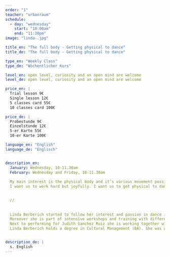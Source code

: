 ```yaml
---
order: "1"
teacher: "urbanraum"
schedule:
  - day: "wednesday"
    start: "10:00am"
    end: "11:30pm"
image: "linda-.jpg"

title_en: "The full body - Getting physical to dance"
title_de: "The full body - Getting physical to dance"

type_en: "Weekly Class"
type_de: "Wöchentlicher Kurs"

level_en: open level, curiosity and an open mind are welcome
level_de: open level, curiosity and an open mind are welcome

price_en: |
  Trial lesson 9€    
  Single lesson 12€    
  5 classes card 55€    
  10 classes card 100€    

price_de: |
  Probestunde 9€  
  Einzelstunde 12€  
  5-er Karte 55€  
  10-er Karte 100€

language_en: "English"
language_de: "Englisch"


description_en:
  January: Wednesday, 10-11.30am  
  February: Wednesday and Friday, 10-11.30am  
  
  My main interest is the physical body and it’s various movement possibilities. Through specific physical exercises (strength/coordination/limitations etc.) for each body part we will expand our understanding and knowledge of the potential movement material and widen our movement vocabulary. Starting from a more local, specific and technical layer we will later use this knowledge and experience to translate it in a more global picture of the whole body. We want to get to know the physical body and use it fully as the instrument we were born with. The main tool we will work with is improvisation in which we are aiming for physical complexity, big capacity of coordination, musicality and full body awareness.  
  I want us to work hard but joyfully. I want us to get physical to dance. Since I experience a lot of satisfaction in long term processes I recommend continuous participation.   
  

  //  
  
  
  Linda Berberich started to follow her interest and passion in dance in Freiburg at TIP – Schule für Tanz, Improvisation und Performance in 2011.  Moving to Berlin Linda began to work closely with Shai Faran from 2013 on. She had the chance to deepen the research with her teacher frequently at the Den Danske Scenekunstskole Kopenhagen and the Iceland University of the Arts Reykjavik as a guest student.
  Moreover she is part of intensive workshops and training with different teachers.  To widen her perspective in the field of movement she started to work with Joseph Bartz since 2016 to build up strength, mobility, balance and other holistic aspects of movement. 
  Next to performing for Judith Sanchez Ruiz she is working together with music collectives and solo musicians to perform in multidisciplinary festivals in Dresden and Berlin. 
  Linda Berberich holds a degree in Cultural Management (BA). She was working in the music industry and the urban gardening movement in Freiburg and Berlin.  


description_de: |
  s. English
---
```

